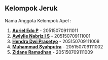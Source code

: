 ## Kelompok Jeruk

Nama Anggota Kelompok Apel :

1.  **[Auriel Edo P]()** - 205150709111011
2.  **[Awlylie Nabriz I S]()** - 205150709111001
3.  **[Hendro Dwi Prasetyo](https://gitlab.com/XHendra)** - 205150709111008
4.  **[Muhammad Syahputra]()** - 205150709111002
5.  **[Zidane Ramadhan]()** - 205150709111009

